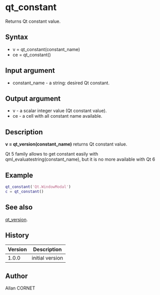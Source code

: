 

# qt_constant

Returns Qt constant value.

## Syntax

- v = qt_constant(constant_name)
- ce = qt_constant()

## Input argument

 - constant_name - a string: desired Qt constant.

## Output argument

 - v - a scalar integer value (Qt constant value).
 - ce - a cell with all constant name available.

## Description


  <p><b>v = qt_version(constant_name)</b> returns Qt constant value.</p>
  <p>Qt 5 family allows to get constant easily with qml_evaluatestring(constant_name), but it is no more available with Qt 6</p>


## Example

```matlab
qt_constant('Qt.WindowModal')
c = qt_constant()
```

## See also

[qt_version](qt_version.md).
## History

|Version|Description|
|------|------|
|1.0.0|initial version|


## Author

Allan CORNET



